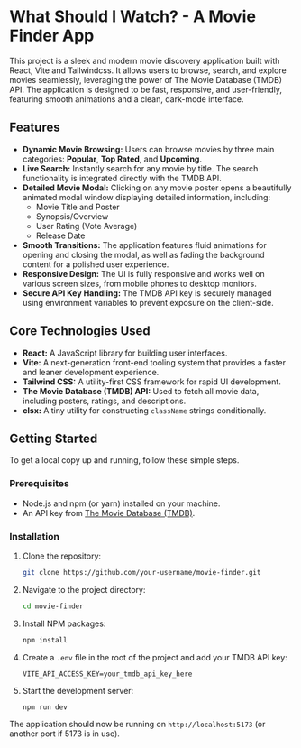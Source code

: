 # What Should I Watch? - A Movie Finder App

This project is a sleek and modern movie discovery application built with React, Vite and Tailwindcss. It allows users to browse, search, and explore movies seamlessly, leveraging the power of The Movie Database (TMDB) API. The application is designed to be fast, responsive, and user-friendly, featuring smooth animations and a clean, dark-mode interface.

## Features

- **Dynamic Movie Browsing:** Users can browse movies by three main categories: **Popular**, **Top Rated**, and **Upcoming**.
- **Live Search:** Instantly search for any movie by title. The search functionality is integrated directly with the TMDB API.
- **Detailed Movie Modal:** Clicking on any movie poster opens a beautifully animated modal window displaying detailed information, including:
  - Movie Title and Poster
  - Synopsis/Overview
  - User Rating (Vote Average)
  - Release Date
- **Smooth Transitions:** The application features fluid animations for opening and closing the modal, as well as fading the background content for a polished user experience.
- **Responsive Design:** The UI is fully responsive and works well on various screen sizes, from mobile phones to desktop monitors.
- **Secure API Key Handling:** The TMDB API key is securely managed using environment variables to prevent exposure on the client-side.

## Core Technologies Used

- **React:** A JavaScript library for building user interfaces.
- **Vite:** A next-generation front-end tooling system that provides a faster and leaner development experience.
- **Tailwind CSS:** A utility-first CSS framework for rapid UI development.
- **The Movie Database (TMDB) API:** Used to fetch all movie data, including posters, ratings, and descriptions.
- **clsx:** A tiny utility for constructing `className` strings conditionally.

## Getting Started

To get a local copy up and running, follow these simple steps.

### Prerequisites

- Node.js and npm (or yarn) installed on your machine.
- An API key from [The Movie Database (TMDB)](https://www.themoviedb.org/signup).

### Installation

1.  Clone the repository:
    ```sh
    git clone https://github.com/your-username/movie-finder.git
    ```
2.  Navigate to the project directory:
    ```sh
    cd movie-finder
    ```
3.  Install NPM packages:
    ```sh
    npm install
    ```
4.  Create a `.env` file in the root of the project and add your TMDB API key:
    ```
    VITE_API_ACCESS_KEY=your_tmdb_api_key_here
    ```
5.  Start the development server:
    ```sh
    npm run dev
    ```

The application should now be running on `http://localhost:5173` (or another port if 5173 is in use).

